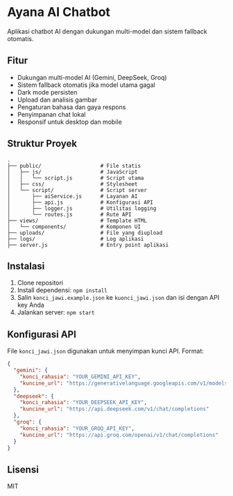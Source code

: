 # Ayana AI Chatbot

Aplikasi chatbot AI dengan dukungan multi-model dan sistem fallback otomatis.

## Fitur

- Dukungan multi-model AI (Gemini, DeepSeek, Groq)
- Sistem fallback otomatis jika model utama gagal
- Dark mode persisten
- Upload dan analisis gambar
- Pengaturan bahasa dan gaya respons
- Penyimpanan chat lokal
- Responsif untuk desktop dan mobile

## Struktur Proyek

```
.
├── public/                   # File statis
│   ├── js/                   # JavaScript
│   │   └── script.js         # Script utama 
│   ├── css/                  # Stylesheet
│   └── script/               # Script server
│       ├── aiService.js      # Layanan AI
│       ├── api.js            # Konfigurasi API
│       ├── logger.js         # Utilitas logging
│       └── routes.js         # Rute API
├── views/                    # Template HTML
│   └── components/           # Komponen UI
├── uploads/                  # File yang diupload
├── logs/                     # Log aplikasi
├── server.js                 # Entry point aplikasi
```

## Instalasi

1. Clone repositori
2. Install dependensi: `npm install`
3. Salin `konci_jawi.example.json` ke `kuonci_jawi.json` dan isi dengan API key Anda
4. Jalankan server: `npm start`

## Konfigurasi API

File `konci_jawi.json` digunakan untuk menyimpan kunci API. Format:

```json
{
  "gemini": {
    "konci_rahasia": "YOUR_GEMINI_API_KEY",
    "kuncine_url": "https://generativelanguage.googleapis.com/v1/models/gemini-2.0-flash:generateContent"
  },
  "deepseek": {
    "konci_rahasia": "YOUR_DEEPSEEK_API_KEY",
    "kuncine_url": "https://api.deepseek.com/v1/chat/completions"
  },
  "groq": {
    "konci_rahasia": "YOUR_GROQ_API_KEY",
    "kuncine_url": "https://api.groq.com/openai/v1/chat/completions"
  }
}
```

## Lisensi

MIT 
